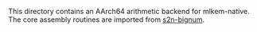 This directory contains an AArch64 arithmetic backend for mlkem-native. The core assembly routines are imported from [s2n-bignum](https://github.com/awslabs/s2n-bignum/).